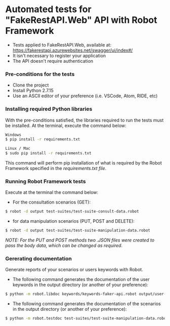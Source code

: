 # Automated tests for "FakeRestAPI.Web" API with Robot Framework

- Tests applied to FakeRestAPI.Web, available at: https://fakerestapi.azurewebsites.net/swagger/ui/index#/
- It isn't necessary to register your application
- The API doesn't require authentication

### Pre-conditions for the tests
- Clone the project
- Install Python 2.7.15
- Use an ASCII editor of your preference (i.e. VSCode, Atom, RIDE, etc)</br>

### Installing required Python libraries
With the pre-conditions satisfied, the libraries required to run the tests must be installed. At the terminal, execute the command below:
```sh
Windows
$ pip install -r requirements.txt
```
```sh
Linux / Mac
$ sudo pip install -r requirements.txt
```
This command will perform pip installation of what is required by the Robot Framework specified in the <i>requirements.txt file</i>.</br>

### Running Robot Framework tests
Execute at the terminal the command below:
- For the consultation scenarios (GET): 
```sh
$ robot -d output test-suites/test-suite-consult-data.robot
```
- for data manipulation scenarios (PUT, POST and DELETE):
```sh
$ robot -d output test-suites/test-suite-manipulation-data.robot
```
<i>NOTE: For the PUT and POST methods two .JSON files were created to pass the body data, which can be changed as required.</i></br>

### Gererating documentation
Generate reports of your scenarios or users keywords with Robot.

- The following command generates the documentation of the user keywords in the output directory (or another of your preference):
```sh
$ python -m robot.libdoc keywords/keywords-faker-api.robot output/user-keywords-documentation.html
```
- The following command generates the documentation of the scenarios in the output directory (or another of your preference):
```sh
$ python -m robot.testdoc test-suites/test-suite-manipulation-data.robot output/test-suite-documentation.html
```
